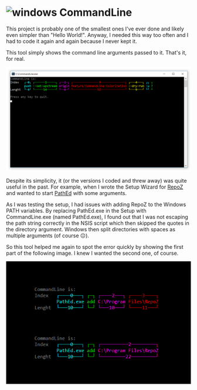 # ![windows][windows] CommandLine

This project is probably one of the smallest ones I've ever done and likely even simpler than "Hello World!".
Anyway, I needed this way too often and I had to code it again and again because I never kept it.

This tool simply shows the command line arguments passed to it. That's it, for real.

![Screenshot](_doc/Screenshot.png)

Despite its simplicity, it (or the versions I coded and threw away) was quite useful in the past. For example, when I wrote the Setup Wizard for [RepoZ](https://github.com/awaescher/RepoZ) and wanted to start [PathEd](https://github.com/awaescher/PathEd) with some arguments.

As I was testing the setup, I had issues with adding RepoZ to the Windows PATH variables. By replacing PathEd.exe in the Setup with CommandLine.exe (named PathEd.exe), I found out that I was not escaping the path string correctly in the NSIS script which then skipped the quotes in the directory argument. Windows then split directories with spaces as multiple arguments (of course 😐).

So this tool helped me again to spot the error quickly by showing the first part of the following image. I knew I wanted the second one, of course.

![Screenshot](_doc/Arguments.png)

[windows]: https://raw.githubusercontent.com/MarcBruins/awesome-xamarin/master/images/windows.png
